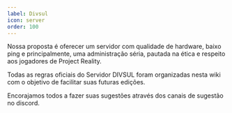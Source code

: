 ```yaml
---
label: Divsul
icon: server
order: 100
---
```


Nossa proposta é oferecer um servidor com qualidade de hardware, baixo ping e principalmente, uma administração séria, pautada na ética e respeito aos jogadores de Project Reality.


Todas as regras oficiais do Servidor DIVSUL foram organizadas nesta wiki com o objetivo de facilitar suas futuras edições.


Encorajamos todos a fazer suas sugestões através dos canais de sugestão no discord.
